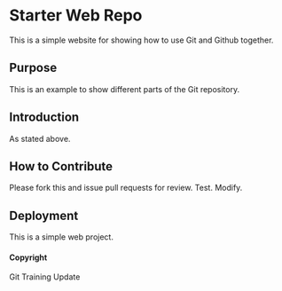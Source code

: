 # Starter Web Repo

This is a simple website for showing how to use Git and Github together.

## Purpose

This is an example to show different parts of the Git repository. 

## Introduction
 
 As stated above. 
 
## How to Contribute

Please fork this and issue pull requests for review. 
Test. 
Modify. 

## Deployment

This is a simple web project. 

#### Copyright
Git Training Update